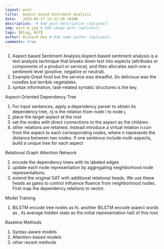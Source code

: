 ```yaml
---
layout: post
title:  Aspect-based Sentiment Analysis
date:   2020-08-27 13:32:20 +0300
description:  # Add post description (optional)
img: post-6.jpg # Add image post (optional)
tags: [Blog, NLP]
author: Richard Huo # Add name author (optional)
comments: true
---
```

1. Aspect based Sentiment Analysis:Aspect-based sentiment analysis is a text analysis technique that breaks down text into aspects (attributes or components of a product or service), and then allocates each one a sentiment level (positive, negative or neutral).
2. Example:Great food but the service was dreadful.
   So delicious was the noodles but terrible vegetables.
3. syntax information, task-related syntatic structures is the key.

Aspect-Oriented Dependency Tree
1. For input sentences, apply a dependency parser to obtain its dependency tree, rij is the relation from node i to node j. 
2. place the target aspect at the root
3. set the nodes with direct connections to the aspect as the children.
4. other relations are retained, instead introduce a virtual relation n:con from the aspect to each corresponding nodes, where n represents the distance between two nodes. If one sentence include multi-aspects, build a unique tree for each aspect

Relational Graph Attention Network
1. encode the dependency trees with its labeled edges
2. update each node representation by aggregating neighborhood node representations.
3. extend the original GAT with additional relational heads. We use these heads as gates to control influence fluence from neighborhood nodes. First map the dependency relations to vector.

Model Training
1. BiLSTM encode tree nodes as hi, another BiLSTM encode aspect words as , its average hidden state as the initial representation ha0 of this root.

Baseline Methods
1. Syntax-aware models
2. Attention-based models
3. other recent methods